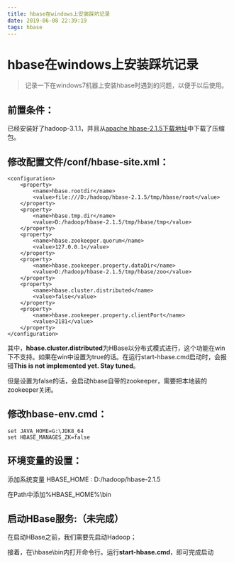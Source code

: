 ```yaml
---
title: hbase在windows上安装踩坑记录
date: 2019-06-08 22:39:19
tags: hbase
---
```

# hbase在windows上安装踩坑记录
> 记录一下在windows7机器上安装hbase时遇到的问题，以便于以后使用。

<!--more-->

## 前置条件：
已经安装好了hadoop-3.1.1，并且从[apache hbase-2.1.5下载地址](https://www.apache.org/dyn/closer.lua/hbase/2.1.5/hbase-2.1.5-bin.tar.gz)中下载了压缩包。
## 修改配置文件/conf/hbase-site.xml：
```
<configuration>
	<property>  
		<name>hbase.rootdir</name>  
		<value>file:///D:/hadoop/hbase-2.1.5/tmp/hbase/root</value>  
	</property>  
	<property>  
		<name>hbase.tmp.dir</name>  
		<value>D:/hadoop/hbase-2.1.5/tmp/hbase/tmp</value>  
	</property>  
	<property>  
		<name>hbase.zookeeper.quorum</name>  
		<value>127.0.0.1</value>  
	</property>  
	<property>  
		<name>hbase.zookeeper.property.dataDir</name>  
		<value>D:/hadoop/hbase-2.1.5/tmp/hbase/zoo</value>  
	</property>  
	<property>
		<name>hbase.cluster.distributed</name>
		<value>false</value>
	</property>
	<property>    
        <name>hbase.zookeeper.property.clientPort</name>    
        <value>2181</value>    
    </property> 
</configuration>
```
其中，**hbase.cluster.distributed**为HBase以分布式模式进行，这个功能在win下不支持。如果在win中设置为true的话。在运行start-hbase.cmd启动时，会报错**This is not implemented yet. Stay tuned**。

但是设置为false的话，会启动hbase自带的zookeeper，需要把本地装的zookeeper关闭。

## 修改hbase-env.cmd：
```
set JAVA_HOME=G:\JDK8_64
set HBASE_MANAGES_ZK=false
```

## 环境变量的设置：
添加系统变量 HBASE_HOME : D:/hadoop/hbase-2.1.5

在Path中添加%HBASE_HOME%\bin

## 启动HBase服务:（未完成）
在启动HBase之前，我们需要先启动Hadoop；

接着，在\hbase\bin内打开命令行。运行**start-hbase.cmd**，即可完成启动
